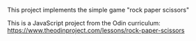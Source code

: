 This project implements the simple game "rock paper scissors"

This is a JavaScript project from the Odin curriculum: https://www.theodinproject.com/lessons/rock-paper-scissors